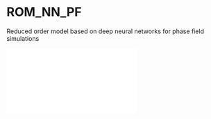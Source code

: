 # ROM_NN_PF
Reduced order model based on deep neural networks for phase field simulations  

![Alt text](./train/2D_benchmark/alpha_grains32_case0_anis0.08_G2.4R1.52_error7.pdf)

